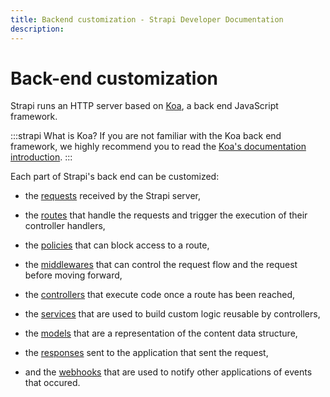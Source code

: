 ```yaml
---
title: Backend customization - Strapi Developer Documentation
description:
---
```


<!-- TODO: update SEO -->

# Back-end customization

Strapi runs an HTTP server based on [Koa](https://koajs.com/), a back end JavaScript framework.

:::strapi What is Koa?
If you are not familiar with the Koa back end framework, we highly recommend you to read the [Koa's documentation introduction](http://koajs.com/#introduction).
:::

Each part of Strapi's back end can be customized:

- the [requests](/developer-docs/latest/development/backend-customization/requests-responses.md#requests) received by the Strapi server,

- the [routes](/developer-docs/latest/development/backend-customization/routes.md) that handle the requests and trigger the execution of their controller handlers,
<!-- TODO: remove this comment — this link won't work until merged with PR #450 -->

- the [policies](/developer-docs/latest/development/backend-customization/policies.md) that can block access to a route,

- the [middlewares](/developer-docs/latest/development/backend-customization/middlewares.md) that can control the request flow and the request before moving forward,
<!-- TODO: remove this comment — this link won't work until merged with PR #455 -->

- the [controllers](/developer-docs/latest/development/backend-customization/controllers.md) that execute code once a route has been reached,

- the [services](/developer-docs/latest/development/backend-customization/services.md) that are used to build custom logic reusable by controllers,

- the [models](/developer-docs/latest/development/backend-customization/models.md) that are a representation of the content data structure,

- the [responses](/developer-docs/latest/development/backend-customization/requests-responses.md#responses) sent to the application that sent the request,

- and the [webhooks](/developer-docs/latest/development/backend-customization/webhooks.md) that are used to notify other applications of events that occured.
